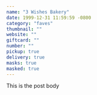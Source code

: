 ```yaml
---
name: "3 Wishes Bakery"
date: 1999-12-31 11:59:59 -0800
category: "faves"
thumbnail: ""
website: ""
giftcard: ""
number: ""
pickup: true
delivery: true
masks: true
masked: true
---
```


This is the post body

